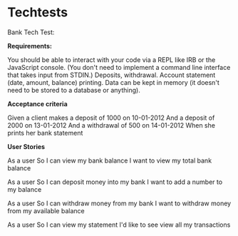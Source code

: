 # Techtests


Bank Tech Test:

<strong>Requirements:</strong><br>

You should be able to interact with your code via a REPL like IRB or the JavaScript console. (You don't need to implement a command line interface that takes input from STDIN.)
Deposits, withdrawal.
Account statement (date, amount, balance) printing.
Data can be kept in memory (it doesn't need to be stored to a database or anything).


<strong>Acceptance criteria</strong><br>

Given a client makes a deposit of 1000 on 10-01-2012
And a deposit of 2000 on 13-01-2012
And a withdrawal of 500 on 14-01-2012
When she prints her bank statement


<strong> User Stories </strong><br>

As a user 
So I can view my bank balance
I want to view my total bank balance

As a user 
So I can deposit money into my bank
I want to add a number to my balance

As a user
So I can withdraw money from my bank
I want to withdraw money from my available balance

As a user
So I can view my statement
I'd like to see view all my transactions

